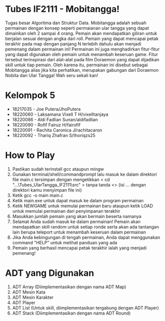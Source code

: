 # Tubes IF2111 - Mobitangga!

Tugas besar Algoritma dan Struktur Data. 
Mobitangga adalah sebuah permainan dengan konsep seperti permaianan ular tangga yang dapat dimainkan oleh 2 sampai 4 orang. Pemain akan mendapatkan giliran untuk berjalan sesuai dengan angka dari roll. Pemain yang dapat mencapai petak terakhir pada map dengan panjang N terlebih dahulu akan menjadi pemenang dalam permainan ini!
Permainan ini juga menghadirkan fitur-fitur yang dapat digunakan oleh pemain untuk menambah keseruan game. Fitur tersebut terinspirasi dari alat-alat pada film Doraemon yang dapat dijadikan skill untuk tiap pemain. Oleh karena itu, permainan ini disebut sebagai Mobitangga alias jika kita perhatikan, merupakan gabungan dari Doraemon Nobita dan Ular Tangga! Wah seru sekali kan!


# Kelompok 5
-  18217035 - Joe Putera/JhoPutera
-  18220060 - Laksamana Vixell T H/vixelltanjaya
-  18220086 - Aldi Fadlian Sunan/aldifadlian
-  18220090 - Rofif Fairuz H/fairofif
-  18220091 - Rachita Caronica J/rachitacaron
-  18220092 - Thariq Zhafran S/thoriqzs25

# How to Play
1. Pastikan sudah terinstall gcc ataupun mingw
2. Gunakan terminal/shell/commandprompt lalu masuk ke dalam direktori file main.c tersimpan dengan mengetikkan < cd "...\Tubes_UlarTangga_IF2111\src" > tanpa tanda <> (isi ... dengan direktori kamu menyimpan file ini)
3. Ketik gcc -o main main.c
4. Ketik main.exe untuk dapat masuk ke dalam program permainan
5. Ketik NEWGAME untuk memulai permainan baru ataupun ketik LOAD untuk memulai permainan dari penyimpanan terakhir
5. Masukkan jumlah pemain yang akan bermain beserta namanya
6. Selamat Anda sudah masuk ke dalam permainan! Pemain akan mendapatkan skill random untuk setiap ronde serta akan ada tantangan lain berupa teleport untuk menambah keseruan dalam permainan
7. Jika Anda kebingungan di tengah permainan, Anda dapat menggunakan command "HELP" untuk melihat panduan yang ada
8. Pemain yang berhasil mencapai petak terakhir ialah yang menjadi pemenang!

# ADT yang Digunakan
1. ADT Array (Diimplementasikan dengan nama ADT Map)
2. ADT Mesin Kata
3. ADT Mesin Karakter
4. ADT Player
5. ADT List (Untuk skill, diimplementasikan tergabung dengan ADT Player)
6. ADT Stack (Diimplementasikan dengan nama ADT Round)
